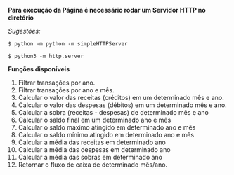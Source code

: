 **Para execução da Página é necessário rodar um Servidor HTTP no diretório**

*Sugestões:*
```
$ python -m python -m simpleHTTPServer
```

```
$ python3 -m http.server
```



**Funções disponíveis**
1. Filtrar transações por ano. 
2. Filtrar transações por ano e mês. 
3. Calcular o valor das receitas (créditos) em um determinado mês e ano.
4. Calcular o valor das despesas (débitos) em um determinado mês e ano. 
5. Calcular a sobra (receitas - despesas) de determinado mês e ano 
6. Calcular o saldo final em um determinado ano e mês 
7. Calcular o saldo máximo atingido em determinado ano e mês 
8. Calcular o saldo mínimo atingido em determinado ano e mês 
9. Calcular a média das receitas em determinado ano 
10. Calcular a média das despesas em determinado ano
11. Calcular a média das sobras em determinado ano 
12. Retornar o fluxo de caixa de determinado mês/ano. 

